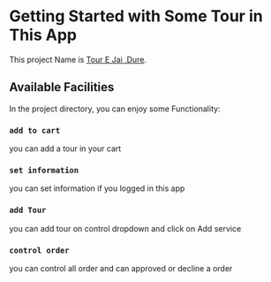 # Getting Started with Some Tour in This App

This project Name is [Tour E Jai ,Dure](https://tour-e-jai-dure.web.app/).

## Available Facilities

In the project directory, you can enjoy some Functionality:

### `add to cart`

you can add a tour in your cart

### `set information`

you can set information if you logged in this app

### `add Tour`

you can add tour on control dropdown and click on Add service

### `control order`

you can control all order and can approved or decline a order
